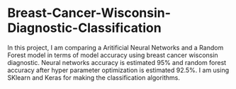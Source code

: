 # Breast-Cancer-Wisconsin-Diagnostic-Classification

In this project, I am comparing a Aritificial Neural Networks and a Random Forest model in terms of model accuracy using breast cancer wisconsin diagnostic. Neural networks accuracy is estimated 95% and random forest accuracy after hyper parameter optimization is estimated 92.5%. 
I am using SKlearn and Keras for making the classification algorithms.
